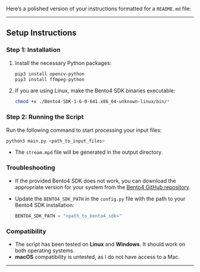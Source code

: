 Here’s a polished version of your instructions formatted for a `README.md` file:

---

## Setup Instructions

### Step 1: Installation

1. Install the necessary Python packages:

   ```bash
   pip3 install opencv-python
   pip3 install ffmpeg-python
   ```

2. If you are using Linux, make the Bento4 SDK binaries executable:

   ```bash
   chmod +x ./Bento4-SDK-1-6-0-641.x86_64-unknown-linux/bin/*
   ```

### Step 2: Running the Script

Run the following command to start processing your input files:

```bash
python3 main.py <path_to_input_files>
```

- The `stream.mpd` file will be generated in the output directory.

### Troubleshooting

- If the provided Bento4 SDK does not work, you can download the appropriate version for your system from the [Bento4 GitHub repository](https://github.com/axiomatic-systems/Bento4).
- Update the `BENTO4_SDK_PATH` in the `config.py` file with the path to your Bento4 SDK installation:

  ```python
  BENTO4_SDK_PATH = "<path_to_bento4_sdk>"
  ```

### Compatibility

- The script has been tested on **Linux** and **Windows**. It should work on both operating systems.
- **macOS** compatibility is untested, as I do not have access to a Mac.

---

